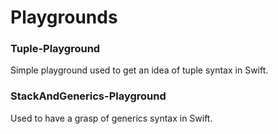 # Playgrounds

### Tuple-Playground
Simple playground used to get an idea of tuple syntax in Swift.

### StackAndGenerics-Playground
Used to have a grasp of generics syntax in Swift.
